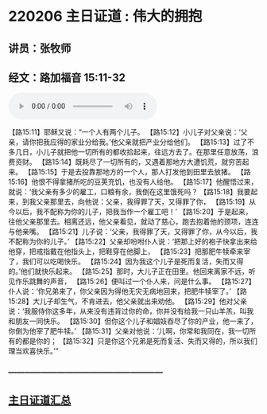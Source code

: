 # 220206 主日证道 : 伟大的拥抱
## 讲员：张牧师
## 经文：路加福音 15:11-32

<audio controls src="./220206.mp3"></audio>

【路15:11】耶稣又说：“一个人有两个儿子。
【路15:12】小儿子对父亲说：‘父亲，请你把我应得的家业分给我。’他父亲就把产业分给他们。
【路15:13】过了不多几日，小儿子就把他一切所有的都收拾起来，往远方去了。在那里任意放荡，浪费资财。
【路15:14】既耗尽了一切所有的，又遇着那地方大遭饥荒，就穷苦起来。
【路15:15】于是去投靠那地方的一个人，那人打发他到田里去放猪。
【路15:16】他恨不得拿猪所吃的豆荚充饥，也没有人给他。
【路15:17】他醒悟过来，就说：‘我父亲有多少的雇工，口粮有余，我倒在这里饿死吗？
【路15:18】我要起来，到我父亲那里去，向他说：父亲，我得罪了天，又得罪了你，
【路15:19】从今以后，我不配称为你的儿子，把我当作一个雇工吧！’
【路15:20】于是起来，往他父亲那里去。相离还远，他父亲看见，就动了慈心，跑去抱着他的颈项，连连与他亲嘴。
【路15:21】儿子说：‘父亲，我得罪了天，又得罪了你，从今以后，我不配称为你的儿子。’
【路15:22】父亲却吩咐仆人说：‘把那上好的袍子快拿出来给他穿，把戒指戴在他指头上，把鞋穿在他脚上，
【路15:23】把那肥牛犊牵来宰了，我们可以吃喝快乐。
【路15:24】因为我这个儿子是死而复活，失而又得的。’他们就快乐起来。
【路15:25】那时，大儿子正在田里。他回来离家不远，听见作乐跳舞的声音，
【路15:26】便叫过一个仆人来，问是什么事。
【路15:27】仆人说：‘你兄弟来了，你父亲因为得他无灾无病地回来，把肥牛犊宰了。’
【路15:28】大儿子却生气，不肯进去，他父亲就出来劝他。
【路15:29】他对父亲说：‘我服侍你这多年，从来没有违背过你的命，你并没有给我一只山羊羔，叫我和朋友一同快乐。
【路15:30】但你这个儿子和娼妓吞尽了你的产业，他一来了，你倒为他宰了肥牛犊。’
【路15:31】父亲对他说：‘儿啊，你常和我同在，我一切所有的都是你的；
【路15:32】只是你这个兄弟是死而复活、失而又得的，所以我们理当欢喜快乐。’”


### ———————————————————

## [主日证道汇总](https://nccchurch.github.io/Sermons/)
